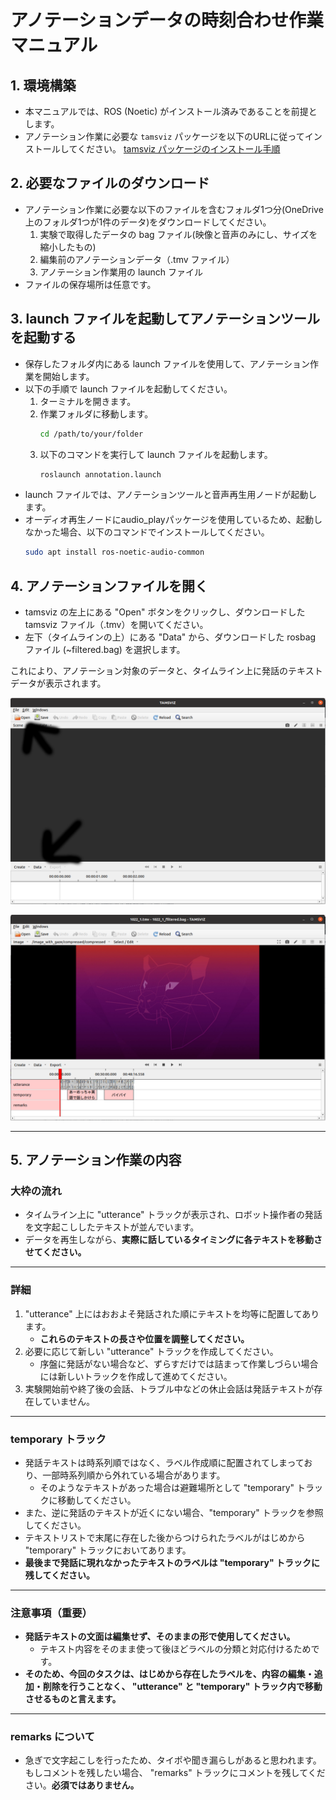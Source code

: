 # アノテーションデータの時刻合わせ作業マニュアル

## 1. 環境構築

- 本マニュアルでは、ROS (Noetic) がインストール済みであることを前提とします。
- アノテーション作業に必要な `tamsviz` パッケージを以下のURLに従ってインストールしてください。
  [tamsviz パッケージのインストール手順](https://chatgpt.com/share/677d5201-bc90-8009-829d-cc0c69ecc43b)

## 2. 必要なファイルのダウンロード

- アノテーション作業に必要な以下のファイルを含むフォルダ1つ分(OneDrive上のフォルダ1つが1件のデータ)をダウンロードしてください。
  1. 実験で取得したデータの bag ファイル(映像と音声のみにし、サイズを縮小したもの)
  2. 編集前のアノテーションデータ（.tmv ファイル）
  3. アノテーション作業用の launch ファイル
- ファイルの保存場所は任意です。

## 3. launch ファイルを起動してアノテーションツールを起動する

- 保存したフォルダ内にある launch ファイルを使用して、アノテーション作業を開始します。
- 以下の手順で launch ファイルを起動してください。
  1. ターミナルを開きます。
  2. 作業フォルダに移動します。
     ```bash
     cd /path/to/your/folder
     ```
  3. 以下のコマンドを実行して launch ファイルを起動します。
     ```bash
     roslaunch annotation.launch
     ```
- launch ファイルでは、アノテーションツールと音声再生用ノードが起動します。
- オーディオ再生ノードにaudio_playパッケージを使用しているため、起動しなかった場合、以下のコマンドでインストールしてください。
     ```bash
     sudo apt install ros-noetic-audio-common
     ```

## 4. アノテーションファイルを開く

- tamsviz の左上にある "Open" ボタンをクリックし、ダウンロードした tamsviz ファイル（.tmv）を開いてください。
- 左下（タイムラインの上）にある "Data" から、ダウンロードした rosbag ファイル (~filtered.bag) を選択します。

これにより、アノテーション対象のデータと、タイムライン上に発話のテキストデータが表示されます。

![Image 1](images/image1.png)

![Image 2](images/image2.png)

---

## 5. アノテーション作業の内容

### 大枠の流れ

- タイムライン上に "utterance" トラックが表示され、ロボット操作者の発話を文字起こししたテキストが並んでいます。
- データを再生しながら、**実際に話しているタイミングに各テキストを移動させてください。**

---

### 詳細

1. "utterance" 上にはおおよそ発話された順にテキストを均等に配置してあります。
   - **これらのテキストの長さや位置を調整してください。**
2. 必要に応じて新しい "utterance" トラックを作成してください。
   - 序盤に発話がない場合など、ずらすだけでは詰まって作業しづらい場合には新しいトラックを作成して進めてください。
3. 実験開始前や終了後の会話、トラブル中などの休止会話は発話テキストが存在していません。

---

### temporary トラック

- 発話テキストは時系列順ではなく、ラベル作成順に配置されてしまっており、一部時系列順から外れている場合があります。
  - そのようなテキストがあった場合は避難場所として "temporary" トラックに移動してください。
- また、逆に発話のテキストが近くにない場合、"temporary" トラックを参照してください。
- テキストリストで末尾に存在した後からつけられたラベルがはじめから "temporary" トラックにおいてあります。
- **最後まで発話に現れなかったテキストのラベルは "temporary" トラックに残してください。**

---

### 注意事項（重要）

- **発話テキストの文面は編集せず、そのままの形で使用してください。**
  - テキスト内容をそのまま使って後ほどラベルの分類と対応付けるためです。
- **そのため、今回のタスクは、はじめから存在したラベルを、内容の編集・追加・削除を行うことなく、 "utterance" と "temporary" トラック内で移動させるものと言えます。**

---

### remarks について

- 急ぎで文字起こしを行ったため、タイポや聞き漏らしがあると思われます。もしコメントを残したい場合、 "remarks" トラックにコメントを残してください。**必須ではありません。**
